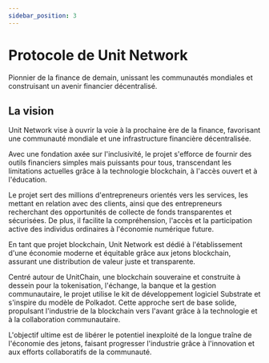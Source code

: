 ```yaml
---
sidebar_position: 3
---
```


# Protocole de Unit Network

Pionnier de la finance de demain, unissant les communautés mondiales et construisant un avenir financier décentralisé.

## La vision

Unit Network vise à ouvrir la voie à la prochaine ère de la finance, favorisant une communauté mondiale et une infrastructure financière décentralisée.

Avec une fondation axée sur l'inclusivité, le projet s'efforce de fournir des outils financiers simples mais puissants pour tous, transcendant les limitations actuelles grâce à la technologie blockchain, à l'accès ouvert et à l'éducation.

Le projet sert des millions d'entrepreneurs orientés vers les services, les mettant en relation avec des clients, ainsi que des entrepreneurs recherchant des opportunités de collecte de fonds transparentes et sécurisées. De plus, il facilite la compréhension, l'accès et la participation active des individus ordinaires à l'économie numérique future.

En tant que projet blockchain, Unit Network est dédié à l'établissement d'une économie moderne et équitable grâce aux jetons blockchain, assurant une distribution de valeur juste et transparente.

Centré autour de UnitChain, une blockchain souveraine et construite à dessein pour la tokenisation, l'échange, la banque et la gestion communautaire, le projet utilise le kit de développement logiciel Substrate et s'inspire du modèle de Polkadot. Cette approche sert de base solide, propulsant l'industrie de la blockchain vers l'avant grâce à la technologie et à la collaboration communautaire.

L'objectif ultime est de libérer le potentiel inexploité de la longue traîne de l'économie des jetons, faisant progresser l'industrie grâce à l'innovation et aux efforts collaboratifs de la communauté.
